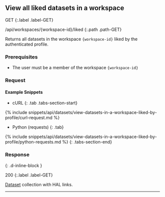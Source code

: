 ## View all liked datasets in a workspace

GET
{:.label .label-GET}

/api/workspaces/{workspace-id}/liked
{:.path .path-GET}

Returns all datasets in the workspace `{workspace-id}` liked by the authenticated profile.

### Prerequisites

- The user must be a member of the workspace `{workspace-id}`

### Request
#### Example Snippets
- cURL
{: .tab .tabs-section-start}

{% include snippets/api/datasets/view-datasets-in-a-workspace-liked-by-profile/curl-request.md %}

- Python (requests)
{: .tab}

{% include snippets/api/datasets/view-datasets-in-a-workspace-liked-by-profile/python-requests.md %}
{: .tabs-section-end}

### Response
{: .d-inline-block }

200
{:.label .label-GET}

[Dataset](#dataset) collection with HAL links.

---
